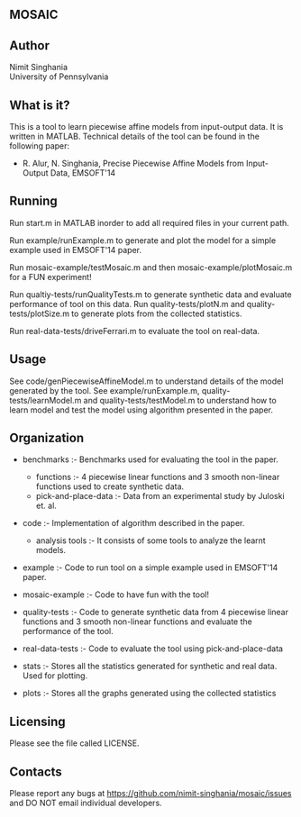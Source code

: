 MOSAIC
----------

Author
------
Nimit Singhania  
University of Pennsylvania

What is it?
-----------
This is a tool to learn piecewise affine models from input-output data.
It is written in MATLAB. 
Technical details of the tool can be found in the following paper:
- R. Alur, N. Singhania, Precise Piecewise Affine Models from Input-Output Data, EMSOFT'14

Running
-------
Run start.m in MATLAB inorder to add all required files in your current path.

Run example/runExample.m to generate and plot the model for a simple example used in EMSOFT'14 paper.  

Run mosaic-example/testMosaic.m and then mosaic-example/plotMosaic.m for a FUN experiment! 

Run qualtiy-tests/runQualityTests.m to generate synthetic data and evaluate performance of tool on this data.
Run quality-tests/plotN.m and quality-tests/plotSize.m to generate plots from the collected statistics. 

Run real-data-tests/driveFerrari.m to evaluate the tool on real-data.


Usage
-----
See code/genPiecewiseAffineModel.m to understand details of the model generated by the tool. 
See example/runExample.m, quality-tests/learnModel.m and quality-tests/testModel.m to understand how to learn model and test the model using algorithm presented in the paper. 

Organization
------------
- benchmarks :- Benchmarks used for evaluating the tool in the paper. 
  - functions :- 4 piecewise linear functions and 3 smooth non-linear functions used to create synthetic data.
  - pick-and-place-data :- Data from an experimental study by Juloski et. al. 

- code :- Implementation of algorithm described in the paper. 
  - analysis tools :- It consists of some tools to analyze the learnt models.

- example :- Code to run tool on a simple example used in EMSOFT'14 paper.  

- mosaic-example :- Code to have fun with the tool!

- quality-tests :- Code to generate synthetic data from 4 piecewise linear functions and 3 smooth non-linear functions and evaluate the performance of the tool.

- real-data-tests :- Code to evaluate the tool using pick-and-place-data

- stats :- Stores all the statistics generated for synthetic and real data. Used for plotting.

- plots :- Stores all the graphs generated using the collected statistics


Licensing
---------
Please see the file called LICENSE.

Contacts
--------
Please report any bugs at
https://github.com/nimit-singhania/mosaic/issues and DO NOT email individual developers.
